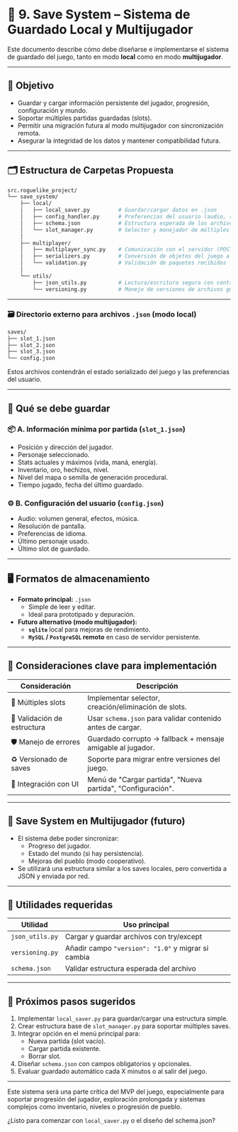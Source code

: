 

# 💾 9. Save System – Sistema de Guardado Local y Multijugador

Este documento describe cómo debe diseñarse e implementarse el sistema de guardado del juego, tanto en modo **local** como en modo **multijugador**.

---

## 🎯 Objetivo

- Guardar y cargar información persistente del jugador, progresión, configuración y mundo.
- Soportar múltiples partidas guardadas (slots).
- Permitir una migración futura al modo multijugador con sincronización remota.
- Asegurar la integridad de los datos y mantener compatibilidad futura.

---

## 🗂️ Estructura de Carpetas Propuesta

```bash
src.roguelike_project/
└── save_system/
    ├── local/
    │   ├── local_saver.py         # Guardar/cargar datos en .json
    │   ├── config_handler.py      # Preferencias del usuario (audio, resolución, etc.)
    │   ├── schema.json            # Estructura esperada de los archivos .json
    │   └── slot_manager.py        # Selector y manejador de múltiples partidas
    │
    ├── multiplayer/
    │   ├── multiplayer_sync.py    # Comunicación con el servidor (POST, GET, PATCH)
    │   ├── serializers.py         # Conversión de objetos del juego a estructuras serializables
    │   └── validation.py          # Validación de paquetes recibidos
    │
    └── utils/
        ├── json_utils.py          # Lectura/escritura segura con control de errores
        └── versioning.py          # Manejo de versiones de archivos guardados
```

---

### 🗃️ Directorio externo para archivos `.json` (modo local)

```bash
saves/
├── slot_1.json
├── slot_2.json
├── slot_3.json
└── config.json
```

Estos archivos contendrán el estado serializado del juego y las preferencias del usuario.

---

## 🧠 Qué se debe guardar

### 📦 A. Información mínima por partida (`slot_1.json`)

- Posición y dirección del jugador.
- Personaje seleccionado.
- Stats actuales y máximos (vida, maná, energía).
- Inventario, oro, hechizos, nivel.
- Nivel del mapa o semilla de generación procedural.
- Tiempo jugado, fecha del último guardado.

### ⚙️ B. Configuración del usuario (`config.json`)

- Audio: volumen general, efectos, música.
- Resolución de pantalla.
- Preferencias de idioma.
- Último personaje usado.
- Último slot de guardado.

---

## 🖥️ Formatos de almacenamiento

- **Formato principal:** `.json`
  - Simple de leer y editar.
  - Ideal para prototipado y depuración.
- **Futuro alternativo (modo multijugador):**
  - **`sqlite`** local para mejoras de rendimiento.
  - **`MySQL` / `PostgreSQL` remoto** en caso de servidor persistente.

---

## 📌 Consideraciones clave para implementación

| Consideración                      | Descripción                                                                 |
|-----------------------------------|-----------------------------------------------------------------------------|
| 🎯 Múltiples slots                | Implementar selector, creación/eliminación de slots.                        |
| 🧪 Validación de estructura       | Usar `schema.json` para validar contenido antes de cargar.                  |
| 🛡️ Manejo de errores             | Guardado corrupto → fallback + mensaje amigable al jugador.                |
| ♻️ Versionado de saves           | Soporte para migrar entre versiones del juego.                             |
| 🔗 Integración con UI            | Menú de "Cargar partida", "Nueva partida", "Configuración".                |

---

## 🔐 Save System en Multijugador (futuro)

- El sistema debe poder sincronizar:
  - Progreso del jugador.
  - Estado del mundo (si hay persistencia).
  - Mejoras del pueblo (modo cooperativo).
- Se utilizará una estructura similar a los saves locales, pero convertida a JSON y enviada por red.

---

## 🧰 Utilidades requeridas

| Utilidad                 | Uso principal                                       |
|--------------------------|-----------------------------------------------------|
| `json_utils.py`          | Cargar y guardar archivos con try/except            |
| `versioning.py`          | Añadir campo `"version": "1.0"` y migrar si cambia  |
| `schema.json`            | Validar estructura esperada del archivo             |

---

## 📝 Próximos pasos sugeridos

1. Implementar `local_saver.py` para guardar/cargar una estructura simple.
2. Crear estructura base de `slot_manager.py` para soportar múltiples saves.
3. Integrar opción en el menú principal para:
   - Nueva partida (slot vacío).
   - Cargar partida existente.
   - Borrar slot.
4. Diseñar `schema.json` con campos obligatorios y opcionales.
5. Evaluar guardado automático cada X minutos o al salir del juego.

---

Este sistema será una parte crítica del MVP del juego, especialmente para soportar progresión del jugador, exploración prolongada y sistemas complejos como inventario, niveles o progresión de pueblo.

¿Listo para comenzar con `local_saver.py` o el diseño del schema.json?